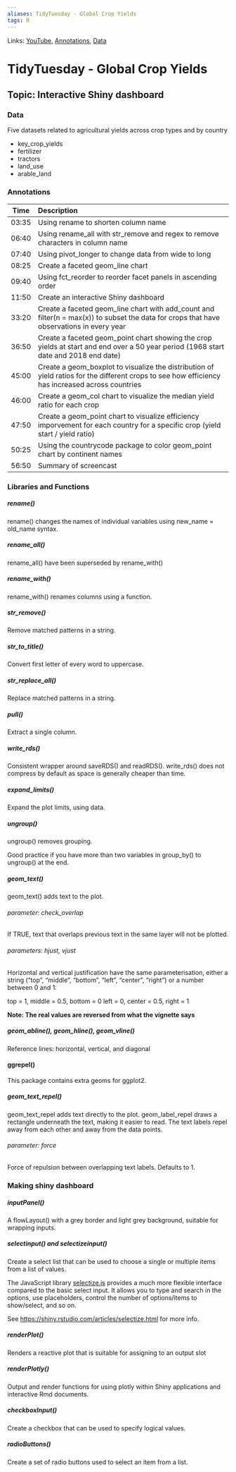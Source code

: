 ```yaml
---
aliases: TidyTuesday - Global Crop Yields
tags: R
---
```

Links: [YouTube](https://www.youtube.com/watch?v=0uqAhIiK9Rc), [Annotations](https://github.com/dgrtwo/data-screencasts/tree/master/screencast-annotations#global-crop-yields), [Data](https://github.com/rfordatascience/tidytuesday/blob/master/data/2020/2020-09-01/readme.md)

# TidyTuesday - Global Crop Yields
## Topic: Interactive Shiny dashboard
### Data 
Five datasets related to agricultural yields across crop types and by country
* key_crop_yields
* fertilizer
* tractors
* land_use
* arable_land 

###  Annotations
| Time  | Description                                                                                                                                      |
| ----- |:------------------------------------------------------------------------------------------------------------------------------------------------ |
| 03:35 | Using rename to shorten column name                                                                                                              |
| 06:40 | Using rename_all with str_remove and regex to remove characters in column name                                                                   |
| 07:40 | Using pivot_longer to change data from wide to long                                                                                              |
| 08:25 | Create a faceted geom_line chart                                                                                                                 |
| 09:40 | Using fct_reorder to reorder facet panels in ascending order                                                                                     |
| 11:50 | Create an interactive Shiny dashboard                                                                                                            |
| 33:20 | Create a faceted geom_line chart with add_count and filter(n = max(x)) to subset the data for crops that have observations in every year         |
| 36:50 | Create a faceted geom_point chart showing the crop yields at start and end over a 50 year period (1968 start date and 2018 end date)             |
| 45:00 | Create a geom_boxplot to visualize the distribution of yield ratios for the different crops to see how efficiency has increased across countries |
| 46:00 | Create a geom_col chart to visualize the median yield ratio for each crop                                                                        |
| 47:50 | Create a geom_point chart to visualize efficiency imporvement for each country for a specific crop (yield start / yield ratio)                   |
| 50:25 | Using the countrycode package to color geom_point chart by continent names                                                                       |
| 56:50 | Summary of screencast                                                                                                                            |

### Libraries and Functions
##### rename()
rename() changes the names of individual variables using new_name = old_name syntax.

##### rename_all()
rename_all() have been superseded by rename_with()

##### rename_with()
rename_with() renames columns using a function.

##### str_remove()
Remove matched patterns in a string.

##### str_to_title()
Convert first letter of every word to uppercase.

##### str_replace_all()
Replace matched patterns in a string.

##### pull()
Extract a single column.

##### write_rds()
Consistent wrapper around saveRDS() and readRDS(). write_rds() does not compress by default as space is generally cheaper than time.

##### expand_limits()
Expand the plot limits, using data.

##### ungroup()
ungroup() removes grouping.

Good practice if you have more than two variables in group_by() to ungroup() at the end.

##### geom_text()
geom_text() adds text to the plot. 

###### parameter: check_overlap
If TRUE, text that overlaps previous text in the same layer will not be plotted. 

###### parameters: hjust, vjust
Horizontal and vertical justification have the same parameterisation, either a string (“top”, “middle”, “bottom”, “left”, “center”, “right”) or a number between 0 and 1:

top = 1, middle = 0.5, bottom = 0
left = 0, center = 0.5, right = 1

**Note: The real values are reversed from what the vignette says**

##### geom_abline(), geom_hline(), geom_vline()
Reference lines: horizontal, vertical, and diagonal

#### ggrepel()
This package contains extra geoms for ggplot2.

##### geom_text_repel()
geom_text_repel adds text directly to the plot. geom_label_repel draws a rectangle underneath the text, making it easier to read. The text labels repel away from each other and away from the data points.

###### parameter: force
Force of repulsion between overlapping text labels. Defaults to 1.

### Making shiny dashboard
##### inputPanel()
A flowLayout() with a grey border and light grey background, suitable for wrapping inputs.

##### selectinput() and selectizeinput()
Create a select list that can be used to choose a single or multiple items from a list of values.

The JavaScript library [selectize.js](https://selectize.github.io/selectize.js/) provides a much more flexible interface compared to the basic select input. It allows you to type and search in the options, use placeholders, control the number of options/items to show/select, and so on. 

See https://shiny.rstudio.com/articles/selectize.html for more info.

##### renderPlot()
Renders a reactive plot that is suitable for assigning to an output slot

##### renderPlotly()
Output and render functions for using plotly within Shiny applications and interactive Rmd documents.

##### checkboxInput()
Create a checkbox that can be used to specify logical values.

##### radioButtons()
Create a set of radio buttons used to select an item from a list.


